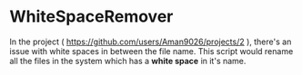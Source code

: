 # WhiteSpaceRemover
In the project ( https://github.com/users/Aman9026/projects/2 ), there's an issue with white spaces in between the file name.
This script would rename all the files in the system which has a __white space__ in it's name.

